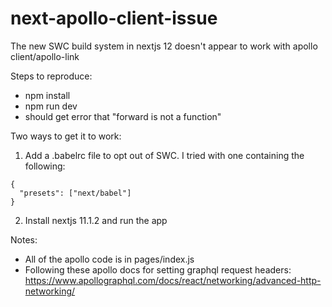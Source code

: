 # next-apollo-client-issue

The new SWC build system in nextjs 12 doesn't appear to work with apollo client/apollo-link

Steps to reproduce:
- npm install
- npm run dev
- should get error that "forward is not a function"

Two ways to get it to work:
1. Add a .babelrc file to opt out of SWC. I tried with one containing the following:
```
{
  "presets": ["next/babel"]
}
```
2. Install nextjs 11.1.2 and run the app


Notes: 
- All of the apollo code is in pages/index.js
- Following these apollo docs for setting graphql request headers: https://www.apollographql.com/docs/react/networking/advanced-http-networking/